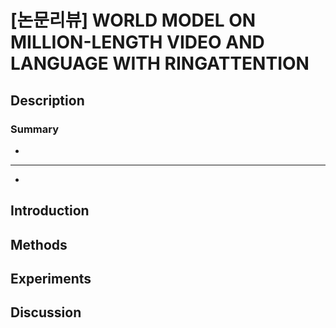 # \[논문리뷰] WORLD MODEL ON MILLION-LENGTH VIDEO AND LANGUAGE WITH RINGATTENTION

## Description

### Summary

* &#x20;

***

* &#x20;



## Introduction



## Methods



## Experiments



## Discussion

